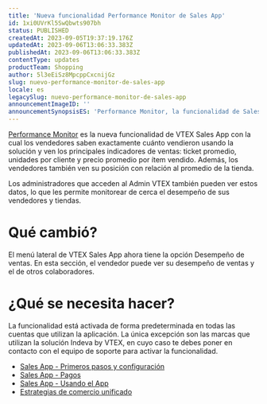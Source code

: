 ```yaml
---
title: 'Nueva funcionalidad Performance Monitor de Sales App'
id: 1xi0UVrKl5SwQbwts907bh
status: PUBLISHED
createdAt: 2023-09-05T19:37:19.176Z
updatedAt: 2023-09-06T13:06:33.383Z
publishedAt: 2023-09-06T13:06:33.383Z
contentType: updates
productTeam: Shopping
author: 5l3eEiSz8MpcppCxcnijGz
slug: nuevo-performance-monitor-de-sales-app
locale: es
legacySlug: nuevo-performance-monitor-de-sales-app
announcementImageID: ''
announcementSynopsisES: 'Performance Monitor, la funcionalidad de Sales App con la cual tus vendedores saben cuánto vendieron usando la solución.'
---
```


[Performance Monitor](https://help.vtex.com/es/tracks/instore-getting-started-and-setting-up--zav76TFEZlAjnyBVL5tRc/5pqtuvi97FFZiGf7MlSe8q) es la nueva funcionalidad de VTEX Sales App con la cual los vendedores saben exactamente cuánto vendieron usando la solución y ven los principales indicadores de ventas: ticket promedio, unidades por cliente y precio promedio por ítem vendido. Además, los vendedores también ven su posición con relación al promedio de la tienda.

Los administradores que acceden al Admin VTEX también pueden ver estos datos, lo que les permite monitorear de cerca el desempeño de sus vendedores y tiendas.

# Qué cambió?
El menú lateral de VTEX Sales App ahora tiene la opción Desempeño de ventas. En esta sección, el vendedor puede ver su desempeño de ventas y el de otros colaboradores.

# ¿Qué se necesita hacer?
La funcionalidad está activada de forma predeterminada en todas las cuentas que utilizan la aplicación. La única excepción son las marcas que utilizan la solución Indeva by VTEX, en cuyo caso te debes poner en contacto con el equipo de soporte para activar la funcionalidad.

- [Sales App - Primeros pasos y configuración](https://help.vtex.com/es/tracks/instore-primeiros-passos-e-configuracoes--zav76TFEZlAjnyBVL5tRc#)
- [Sales App - Pagos](https://help.vtex.com/es/tracks/instore-pagamentos--43B4Nr7uZva5UdwWEt3PEy#)
- [Sales App - Usando el App](https://help.vtex.com/es/tracks/instore-usando-o-app--4BYzQIwyOHvnmnCYQgLzdr#)
- [Estrategias de comercio unificado](https://help.vtex.com/es/tracks/estrategias-de-comercio-unificado--3WGDRRhc3vf1MJb9zGncnv)

